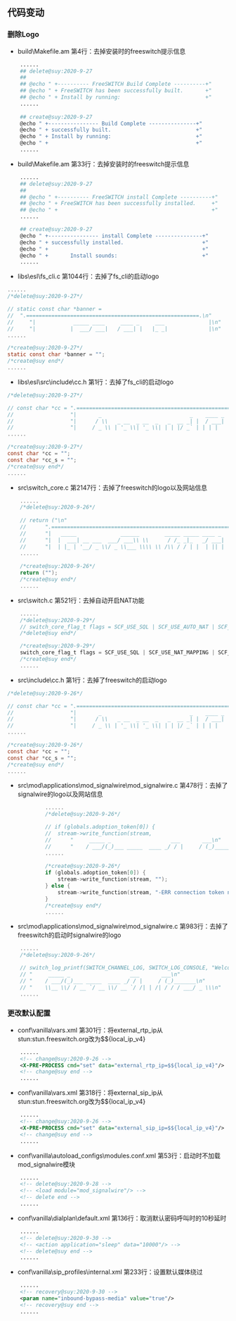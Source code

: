 ## 代码变动

### 删除Logo

* build\Makefile.am 第4行：去掉安装时的freeswitch提示信息

```bash
	......
	## delete@suy:2020-9-27
	## 
	## @echo " +---------- FreeSWITCH Build Complete ----------+"
	## @echo " + FreeSWITCH has been successfully built.       +"
	## @echo " + Install by running:                           +"
	......
	
	## create@suy:2020-9-27
	@echo " +---------------- Build Complete ---------------+"
	@echo " + successfully built.                           +"
	@echo " + Install by running:                           +"
	@echo " +                                               +"
	......
```
* build\Makefile.am 第33行：去掉安装时的freeswitch提示信息
```bash
	......
	## delete@suy:2020-9-27
	## 
	## @echo " +---------- FreeSWITCH install Complete ----------+"
	## @echo " + FreeSWITCH has been successfully installed.     +"
	## @echo " +                                                 +"
	......

	## create@suy:2020-9-27
	@echo " +---------------- install Complete ---------------+"
	@echo " + successfully installed.                         +"
	@echo " +                                                 +"
	@echo " +       Install sounds:                           +"
	......
```
* libs\esl\fs_cli.c 第1044行：去掉了fs_cli的启动logo
```c
......
/*delete@suy:2020-9-27*/

// static const char *banner =
// 	".=======================================================.\n"
//     "|            _____ ____     ____ _     ___              |\n"
//     "|           |  ___/ ___|   / ___| |   |_ _|             |\n"
......

/*create@suy:2020-9-27*/
static const char *banner = "";
/*create@suy end*/
......
```
* libs\esl\src\include\cc.h 第1行：去掉了fs_cli的启动logo
```c
/*delete@suy:2020-9-27*/

// const char *cc = ".=======================================================================================================.\n"
//                  "|       _                            _    ____ _             ____                                       |\n"
//                  "|      / \\   _ __  _ __  _   _  __ _| |  / ___| |_   _  ___ / ___|___  _ __                             |\n"
//                  "|     / _ \\ | '_ \\| '_ \\| | | |/ _` | | | |   | | | | |/ _ \\ |   / _ \\| '_ \\                            |\n"
......

/*create@suy:2020-9-27*/
const char *cc = "";
const char *cc_s = "";
/*create@suy end*/
......
```
* src\switch_core.c 第2147行：去掉了freeswitch的logo以及网站信息
```c
	......
	/*delete@suy:2020-9-26*/
	
	// return ("\n"
	// 		".=============================================================.\n"
	// 		"|   _____              ______        _____ _____ ____ _   _   |\n"
	// 		"|  |  ___| __ ___  ___/ ___\\ \\      / /_ _|_   _/ ___| | | |  |\n"
	// 		"|  | |_ | '__/ _ \\/ _ \\___ \\\\ \\ /\\ / / | |  | || |   | |_| |  |\n"
	......
	
	/*create@suy:2020-9-26*/
	return ("");
	/*create@suy end*/
	......
```
* src\switch.c 第521行：去掉自动开启NAT功能
```c
	......
	/*delete@suy:2020-9-29*/
	// switch_core_flag_t flags = SCF_USE_SQL | SCF_USE_AUTO_NAT | SCF_USE_NAT_MAPPING | SCF_CALIBRATE_CLOCK | SCF_USE_CLOCK_RT;
	/*delete@suy end*/

	/*create@suy:2020-9-29*/
	switch_core_flag_t flags = SCF_USE_SQL | SCF_USE_NAT_MAPPING | SCF_CALIBRATE_CLOCK | SCF_USE_CLOCK_RT;
	/*create@suy end*/
	......
```
* src\include\cc.h 第1行：去掉了freeswitch的启动logo
```c
/*delete@suy:2020-9-26*/

// const char *cc = ".=======================================================================================================.\n"
//                  "|       _                            _    ____ _             ____                                       |\n"
//                  "|      / \\   _ __  _ __  _   _  __ _| |  / ___| |_   _  ___ / ___|___  _ __                             |\n"
//                  "|     / _ \\ | '_ \\| '_ \\| | | |/ _` | | | |   | | | | |/ _ \\ |   / _ \\| '_ \\                            |\n"
......

/*create@suy:2020-9-26*/
const char *cc = "";
const char *cc_s = "";
/*create@suy end*/
......
```
* src\mod\applications\mod_signalwire\mod_signalwire.c 第478行：去掉了signalwire的logo以及网站信息
```c
			......
			/*delete@suy:2020-9-26*/

			// if (globals.adoption_token[0]) {
			// 	stream->write_function(stream,
			// 		"     _____ _                   ___       ___\n"
			// 		"    / ___/(_)___ _____  ____ _/ / |     / (_)_______\n"
			......
			
			/*create@suy:2020-9-26*/
			if (globals.adoption_token[0]) {
				stream->write_function(stream, "");
			} else {
				stream->write_function(stream, "-ERR connection token not available\n");
			}
			/*create@suy end*/
			......
```
* src\mod\applications\mod_signalwire\mod_signalwire.c 第983行：去掉了freeswitch的启动时signalwire的logo
```c
	......
	/*delete@suy:2020-9-26*/

	// switch_log_printf(SWITCH_CHANNEL_LOG, SWITCH_LOG_CONSOLE, "Welcome to\n"
	// "     _____ _                   ___       ___\n"
	// "    / ___/(_)___ _____  ____ _/ / |     / (_)_______\n"
	// "    \\__ \\/ / __ `/ __ \\/ __ `/ /| | /| / / / ___/ _ \\\n"
	......
```

### 更改默认配置

* conf\vanilla\vars.xml 第301行：将external_rtp_ip从stun:stun.freeswitch.org改为$${local_ip_v4} 
```xml
	......
	<!-- change@suy:2020-9-26 -->
	<X-PRE-PROCESS cmd="set" data="external_rtp_ip=$${local_ip_v4}"/>
	<!-- change@suy end -->
	......
```
* conf\vanilla\vars.xml 第318行：将external_sip_ip从stun:stun.freeswitch.org改为$${local_ip_v4}
```xml
	......
	<!-- change@suy:2020-9-26 -->
	<X-PRE-PROCESS cmd="set" data="external_sip_ip=$${local_ip_v4}"/>
	<!-- change@suy end -->
	......
```
* conf\vanilla\autoload_configs\modules.conf.xml 第53行：启动时不加载mod_signalwire模块
```xml
	......
	<!-- delete@suy:2020-9-28 -->
	<!-- <load module="mod_signalwire"/> -->
	<!-- delete end -->
	......
```
* conf\vanilla\dialplan\default.xml 第136行：取消默认密码呼叫时的10秒延时
```xml
	......
	<!-- delete@suy:2020-9-30 -->
	<!-- <action application="sleep" data="10000"/> -->
	<!-- delete@suy end -->
	......
```
* conf\vanilla\sip_profiles\internal.xml 第233行：设置默认媒体绕过
```xml
	......
	<!-- recovery@suy:2020-9-30 -->
	<param name="inbound-bypass-media" value="true"/>
	<!-- recovery@suy end -->
	......
```